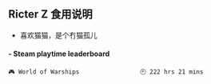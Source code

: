 ## Ricter Z 食用说明
- 喜欢猫猫，是个冇猫孤儿

<!-- steam-box start -->
#### - Steam playtime leaderboard
```text
🎮 World of Warships                 🕘 222 hrs 21 mins
```
<!-- Powered by https://github.com/YouEclipse/steam-box . -->
<!-- steam-box end -->
